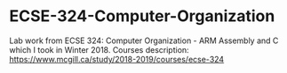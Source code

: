 # ECSE-324-Computer-Organization
Lab work from ECSE 324: Computer Organization - ARM Assembly and C which I took in Winter 2018.
Courses description: https://www.mcgill.ca/study/2018-2019/courses/ecse-324
